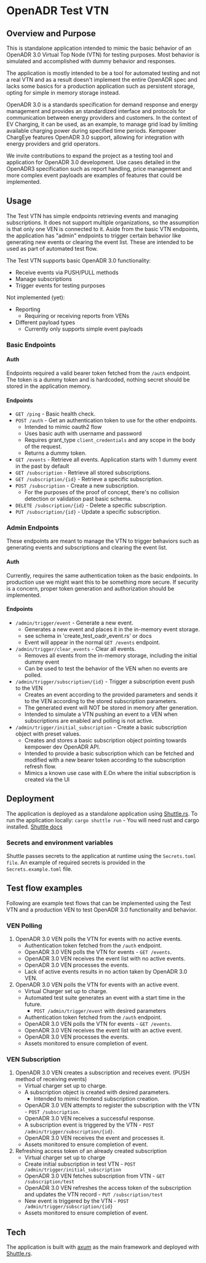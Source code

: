 # OpenADR Test VTN

## Overview and Purpose

This is standalone application intended to mimic the basic behavior of
an OpenADR 3.0 Virtual Top Node (VTN) for testing purposes. Most behavior is
simulated and accomplished with dummy behavior and responses.

The application is mostly intended to be a tool for automated testing and not a real VTN and as a result
doesn't implement the entire OpenADR spec and lacks some basics for a production application
such as persistent storage, opting for simple in memory storage instead.

OpenADR 3.0 is a standards specification for demand response and energy management and provides an standardized
interface and protocols for communication between energy providers and customers. In the context of EV Charging,
it can be used, as an example, to manage grid load by limiting available charging power during specified time periods.
Kempower ChargEye features OpenADR 3.0 support, allowing for integration with energy providers and grid operators.

We invite contributions to expand the project as a testing tool and application for OpenADR 3.0 development.
Use cases detailed in the OpenADR3 specification such as report handling, price management and more complex event
payloads are examples of features that could be implemented.

## Usage

The Test VTN has simple endpoints retrieving events and managing subscriptions.
It does not support multiple organizations, so the assumption is that only one VEN is connected to it.
Aside from the basic VTN endpoints, the application has "admin" endpoints to trigger certain
behavior like generating new events or clearing the event list. These are intended to be used as
part of automated test flow.

The Test VTN supports basic OpenADR 3.0 functionality:

- Receive events via PUSH/PULL methods
- Manage subscriptions
- Trigger events for testing purposes

Not implemented (yet):

- Reporting
    - Requiring or receiving reports from VENs
- Different payload types
    - Currently only supports simple event payloads

### Basic Endpoints

#### Auth

Endpoints required a valid bearer token fetched from the `/auth` endpoint.
The token is a dummy token and is hardcoded, nothing secret should be stored in the application memory.

#### Endpoints

- `GET /ping` - Basic health check.
- `POST /auth` - Get an authentication token to use for the other endpoints.
    - Intended to mimic oauth2 flow
    - Uses basic auth with username and password
    - Requires grant_type `client_credentials` and any scope in the body of the request.
    - Returns a dummy token.
- `GET /events` - Retrieve all events. Application starts with 1 dummy event in the past by default
- `GET /subscription` - Retrieve all stored subscriptions.
- `GET /subscription/{id}` - Retrieve a specific subscription.
- `POST /subscription` - Create a new subscription.
    - For the purposes of the proof of concept, there's no collision detection or validation past basic schema.
- `DELETE /subscription/{id}` - Delete a specific subscription.
- `PUT /subscription/{id}` - Update a specific subscription.

### Admin Endpoints

These endpoints are meant to manage the VTN to trigger behaviors such as generating events
and subscriptions and clearing the event list.

#### Auth

Currently, requires the same authentication token as the basic endpoints. In production use we might want this to be
something more secure. If security is a concern, proper token generation and authorization should be implemented.

#### Endpoints

- `/admin/trigger/event` - Generate a new event.
    - Generates a new event and places it in the in-memory event storage.
    - see schema in 'create_test_oadr_event.rs' or docs
    - Event will appear in the normal `GET /events` endpoint.
- `/admin/trigger/clear_events` - Clear all events.
    - Removes all events from the in-memory storage, including the initial dummy event
    - Can be used to test the behavior of the VEN when no events are polled.
- `/admin/trigger/subscription/{id}` - Trigger a subscription event push to the VEN
    - Creates an event according to the provided parameters and sends it to the VEN according to the stored subscription
      parameters.
    - The generated event will NOT be stored in memory after generation.
    - Intended to simulate a VTN pushing an event to a VEN when subscriptions are enabled and polling is not active.
- `/admin/trigger/initial_subscription` - Create a basic subscription object with preset values.
    - Creates and stores a basic subscription object pointing towards kempower dev OpenADR API.
    - Intended to provide a basic subscription which can be fetched and modified with a new bearer token according to
      the subscription refresh flow.
    - Mimics a known use case with E.On where the initial subscription is created via the UI

## Deployment

The application is deployed as a standalone application using [Shuttle.rs](https://www.shuttle.rs/).
To run the application locally: `cargo shuttle run` - You will need rust and cargo installed.
[Shuttle docs](https://docs.shuttle.rs/introduction/welcome)

### Secrets and environment variables

Shuttle passes secrets to the application at runtime using the `Secrets.toml file`. An example of required secrets is
provided in the `Secrets.example.toml` file.

## Test flow examples

Following are example test flows that can be implemented using the Test VTN and a production VEN to test OpenADR 3.0
functionality and behavior.

### VEN Polling

1. OpenADR 3.0 VEN polls the VTN for events with no active events.
    - Authentication token fetched from the `/auth` endpoint.
    - OpenADR 3.0 VEN polls the VTN for events - `GET /events`.
    - OpenADR 3.0 VEN receives the event list with no active events.
    - OpenADR 3.0 VEN processes the events.
    - Lack of active events results in no action taken by OpenADR 3.0 VEN.
2. OpenADR 3.0 VEN polls the VTN for events with an active event.
    - Virtual Charger set up to charge.
    - Automated test suite generates an event with a start time in the future.
        - `POST /admin/trigger/event` with desired parameters
    - Authentication token fetched from the `/auth` endpoint.
    - OpenADR 3.0 VEN polls the VTN for events - `GET /events`.
    - OpenADR 3.0 VEN receives the event list with an active event.
    - OpenADR 3.0 VEN processes the events.
    - Assets monitored to ensure completion of event.

### VEN Subscription

1. OpenADR 3.0 VEN creates a subscription and receives event. (PUSH method of receiving events)
    - Virtual charger set up to charge.
    - A subscription object is created with desired parameters.
        - Intended to mimic frontend subscription creation.
    - OpenADR 3.0 VEN attempts to register the subscription with the VTN - `POST /subscription`.
    - OpenADR 3.0 VEN receives a successful response.
    - A subscription event is triggered by the VTN - `POST /admin/trigger/subscription/{id}`.
    - OpenADR 3.0 VEN receives the event and processes it.
    - Assets monitored to ensure completion of event.
2. Refreshing access token of an already created subscription
    - Virtual charger set up to charge
    - Create initial subscription in test VTN - `POST /admin/trigger/initial_subscription`
    - OpenADR 3.0 VEN fetches subscription from VTN - `GET /subscription/test`
    - OpenADR 3.0 VEN refreshes the access token of the subscription and updates the VTN record -
      `PUT /subscription/test`
    - New event is triggered by the VTN - `POST /admin/trigger/subscription/{id}`
    - Assets monitored to ensure completion of event.

## Tech

The application is built with [axum](https://github.com/tokio-rs/axum) as the main framework and deployed
with [Shuttle.rs](https://www.shuttle.rs/).
